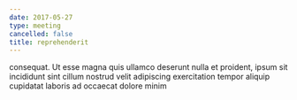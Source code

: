 ```yaml
---
date: 2017-05-27
type: meeting
cancelled: false
title: reprehenderit
---
```

consequat. Ut esse magna quis ullamco deserunt nulla et proident, ipsum sit incididunt sint cillum nostrud velit adipiscing exercitation tempor aliquip cupidatat laboris ad occaecat dolore minim